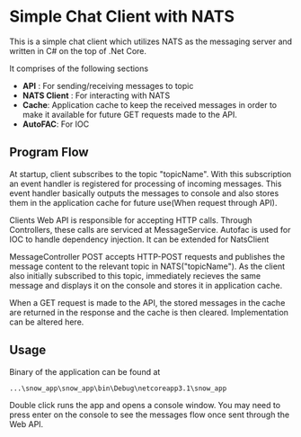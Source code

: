 # Simple Chat Client with NATS

This is a simple chat client which utilizes NATS as the messaging server and written in C# on the top of .Net Core.

It comprises of the following sections


- __API__ : For sending/receiving messages to topic
- __NATS Client__ : For interacting with NATS
- __Cache__: Application cache to keep the received messages in order to
         make it available for future GET requests made to the API.
- __AutoFAC__: For IOC 

## Program Flow

At startup, client subscribes to the topic "topicName". With this subscription an event handler is registered for processing of incoming messages. This event handler basically outputs the messages to console and also stores them in the application cache for future use(When request through API).

Clients Web API is responsible for accepting HTTP calls. Through Controllers, these calls are serviced at MessageService. Autofac is used for IOC to handle dependency injection. It can be extended for NatsClient

MessageController POST accepts HTTP-POST requests and publishes the message content to the relevant topic in NATS("topicName"). As the client also initially subscribed to this topic, immediately recieves the same message and displays it on the console and stores it in application cache.

When a GET request is made to the API, the stored messages in the cache are returned in the response and the cache is then cleared. Implementation can be altered here.



## Usage
Binary of the application can be found at
```
...\snow_app\snow_app\bin\Debug\netcoreapp3.1\snow_app
```

Double click runs the app and  opens a console window. You may need to press enter on the console to see the messages flow once sent through the Web API.


